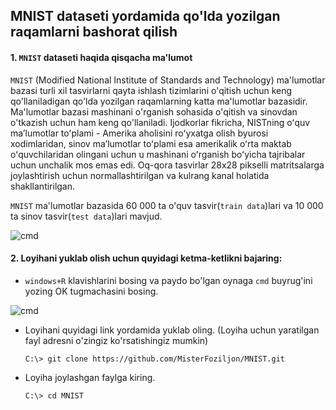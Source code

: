 ## MNIST dataseti yordamida qo'lda yozilgan raqamlarni bashorat qilish

#### 1. ```MNIST``` dataseti haqida qisqacha ma'lumot
```MNIST``` (Modified National Institute of Standards and Technology) ma'lumotlar bazasi turli xil tasvirlarni qayta ishlash tizimlarini o'qitish uchun keng qo'llaniladigan qo'lda yozilgan raqamlarning katta ma'lumotlar bazasidir. Ma'lumotlar bazasi mashinani o'rganish sohasida o'qitish va sinovdan o'tkazish uchun ham keng qo'llaniladi. Ijodkorlar fikricha, NISTning oʻquv maʼlumotlar toʻplami - Amerika aholisini roʻyxatga olish byurosi xodimlaridan, sinov maʼlumotlar toʻplami esa amerikalik oʻrta maktab oʻquvchilaridan olingani uchun u mashinani oʻrganish boʻyicha tajribalar uchun unchalik mos emas edi. Oq-qora tasvirlar 28x28 pikselli matritsalarga joylashtirish uchun normallashtirilgan va kulrang kanal holatida shakllantirilgan.

```MNIST``` ma'lumotlar bazasida 60 000 ta o'quv tasvir(```train data```)lari va 10 000 ta sinov tasvir(```test data```)lari mavjud. 

![cmd](https://github.com/MisterFoziljon/MNIST/blob/main/rasmlar/digits.jpg)


#### 2. Loyihani yuklab olish uchun quyidagi ketma-ketlikni bajaring:
  * `windows+R` klavishlarini bosing va paydo bo'lgan oynaga `cmd` buyrug'ini yozing OK tugmachasini bosing.
  
  ![cmd](https://github.com/MisterFoziljon/MNIST/blob/main/rasmlar/cmd.png)

  * Loyihani quyidagi link yordamida yuklab oling. (Loyiha uchun yaratilgan fayl adresni o'zingiz ko'rsatishingiz mumkin)

        C:\> git clone https://github.com/MisterFoziljon/MNIST.git

  * Loyiha joylashgan faylga kiring.
         
        C:\> cd MNIST
